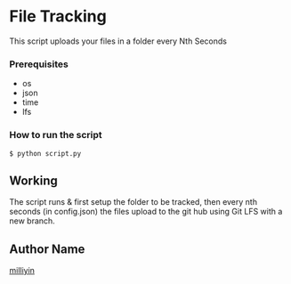 # File Tracking
This script uploads your files in a folder every Nth Seconds 

### Prerequisites
* os
* json
* time
* lfs

### How to run the script

<!--Remove the below lines and add yours -->

```
$ python script.py
```

## Working
The script runs & first setup the folder to be tracked, then every nth seconds (in config.json) the files upload to the git hub using Git LFS with a new branch.

## Author Name
[milliyin](https://github.com/milliyin)
